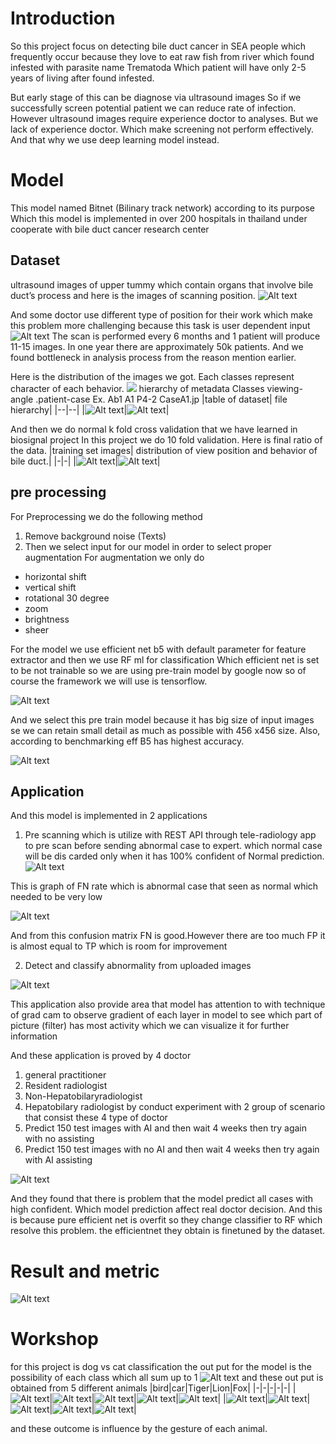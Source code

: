 # Introduction
So this project focus on detecting bile duct cancer in SEA people which frequently occur because they love to eat raw fish from river which found infested with parasite name Trematoda Which patient will have only 2-5 years of living after found infested.

 But early stage of this can be diagnose via ultrasound images So if we successfully screen potential patient we can reduce rate of infection. However ultrasound images require experience doctor  to analyses. But we lack of experience doctor. Which make screening not perform effectively. And that why we use deep learning model instead.

 # Model
This model named Bitnet (Bilinary track network) according to its purpose
Which this model is implemented in over 200 hospitals in thailand under cooperate with bile duct cancer research center

## Dataset
ultrasound images of upper  tummy which contain organs that involve bile duct’s process and here is the images of scanning position.
![Alt text](image.png)

And some doctor use different type of position for their work which make this problem more challenging because this task is user dependent input
![Alt text](image-1.png)
The scan is performed every 6 months and 1 patient will produce 11-15 images. In one year there are approximately 50k patients. And we found bottleneck in analysis process from the reason mention earlier.

Here is the distribution of the images we got. Each classes represent character of each behavior.
![](image-2.png)
hierarchy of metadata
Classes viewing-angle .patient-case
Ex. Ab1 A1 P4-2 CaseA1.jp
|table of dataset| file hierarchy|
|--|--|
|![Alt text](image-3.png)|![Alt text](image-4.png)|

And then we do normal k fold cross validation that we have learned in biosignal project
In this project we do 10 fold validation. Here is final ratio of the data.
|training set images| distribution of view position and behavior of bile duct.|
|-|-|
|![Alt text](image-5.png)|![Alt text](image-6.png)|

## pre processing
For Preprocessing we do the following method 
1. Remove background noise (Texts)
2. Then we select input for our model in order to select proper augmentation
For augmentation we only do
- horizontal shift
- vertical shift
- rotational 30 degree
- zoom
- brightness
- sheer
 
For the model we use efficient net b5 with default parameter for feature extractor and then we use RF ml for classification
Which efficient net is set to be not trainable so we are using pre-train model by google now so of course the framework we will use is tensorflow.

![Alt text](image-7.png)

And we select this pre train model because it has big size of input images se we can retain small detail as much as possible with 456 x456 size. Also, according to benchmarking eff B5 has highest accuracy.

![Alt text](image-8.png)

## Application 
And this model is implemented in 2 applications 
1. Pre scanning which is utilize with REST API through tele-radiology app to pre scan before sending abnormal case to expert. which normal case will be dis carded only when it has 100% confident of Normal prediction.
![Alt text](image-9.png)

This is graph of FN rate which is abnormal case that seen as normal which needed to be very low

![Alt text](image-10.png)

And from this confusion matrix FN is good.However there are too much FP it is almost equal to TP which is room for improvement

2. Detect and classify abnormality from uploaded images

![Alt text](image-11.png)

This application also provide area that model has attention to with technique of grad cam to observe gradient of each layer in model to see which part of picture (filter) has most activity which we can visualize it for further information

And these application is proved by 4 doctor
1. general practitioner
2. Resident radiologist
3. Non-Hepatobilaryradiologist
4. Hepatobilary radiologist
 by conduct experiment with 2 group of scenario that consist these 4 type of doctor
1. Predict 150 test images with AI and then wait 4 weeks then try again with no assisting
2. Predict 150 test images with no AI and then wait 4 weeks then try again with AI assisting

![Alt text](image-12.png)

And they found that there is problem that the model predict all cases with high confident. Which model prediction affect real doctor decision. And this is because pure efficient net is overfit so they change classifier to RF which resolve this problem. the efficientnet they obtain is finetuned by the dataset.

# Result and metric
![Alt text](image-13.png)
# Workshop 
for this project is dog vs cat classification
the out put for the model is the possibility of each class which all sum up to 1
![Alt text](image-14.png)
and these out put is obtained from 5 different animals
|bird|car|Tiger|Lion|Fox|
|-|-|-|-|-|
|![Alt text](image-15.png)|![Alt text](image-16.png)|![Alt text](image-17.png)|![Alt text](image-18.png)|![Alt text](image-19.png)|
|![Alt text](image-20.png)|![Alt text](image-21.png)|![Alt text](image-22.png)|![Alt text](image-23.png)|![Alt text](image-24.png)|

and these outcome is influence by the gesture of each animal.